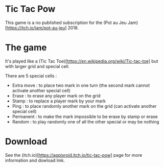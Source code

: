 Tic Tac Pow
===========

This game is a no published subscription for the (Pot au Jeu Jam)[https://itch.io/jam/pot-au-jeu] 2018.

The game
========

It's played like a (Tic Tac Toe)[https://en.wikipedia.org/wiki/Tic-tac-toe] but with larger grid and special cell.

There are 5 special cells :
* Extra move : to place two mark in one turn (the second mark cannot activate another special cell)
* Erase : to erase any player mark on the grid
* Stamp : to replace a player mark by your mark
* Ping : to place randomly another mark on the grid (can activate another special cell)
* Permanent : to make the mark impossible to be erase by stamp or erase
* Random : to play randomly one of all the other special or may be nothing

Download
========

See the (itch.io)[https://appixroid.itch.io/tic-tac-pow] page for more information and dowload link.
